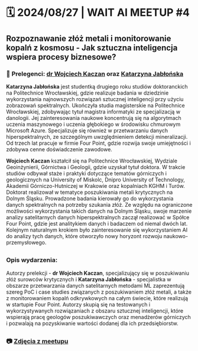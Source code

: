 
# 🗓️ 2024/08/27 | WAIT AI MEETUP #4

## Rozpoznawanie złóż metali i monitorowanie kopalń z kosmosu - Jak sztuczna inteligencja wspiera procesy biznesowe?

### 🎤 **Prelegenci: [dr Wojciech Kaczan](https://www.linkedin.com/in/wojciech-kaczan-phd-9667a0178/) oraz [Katarzyna Jabłońska](https://www.linkedin.com/in/kasia-jablonska/)**


**Katarzyna Jabłońska** jest studentką drugiego roku studiów doktoranckich na Politechnice Wrocławskiej, gdzie realizuje badania w dziedzinie wykorzystania najnowszych rozwiązań sztucznej inteligencji przy użyciu zobrazowań spektralnych. Ukończyła studia magisterskie na Politechnice Wrocławskiej, zdobywając tytuł magistra informatyki ze specjalizacją w danologii. Jej zainteresowania naukowe koncentrują się na algorytmach uczenia maszynowego i uczenia głębokiego w środowisku chmurowym Microsoft Azure. Specjalizuje się również w przetwarzaniu danych hiperspektralnych, ze szczególnym uwzględnieniem detekcji mineralizacji. Od trzech lat pracuje w firmie Four Point, gdzie rozwija swoje umiejętności i zdobywa cenne doświadczenie zawodowe.

**Wojciech Kaczan** kształcił się na Politechnice Wrocławskiej, Wydziale Geoinżynierii, Górnictwa i Geologii, gdzie uzyskał tytuł doktora. W trakcie studiów odbywał staże i praktyki dotyczące tematów górniczych i geologicznych na University of Miskolc, Dnipro University of Technology, Akademii Górniczo-Hutniczej w Krakowie oraz kopalniach KGHM i Turów. Doktorat realizował w tematyce poszukiwania metali krytycznych na Dolnym Śląsku. Prowadzone badania kierowały go do wykorzystania danych spektralnych na potrzeby szukania złóż. Ze względu na ograniczone możliwości wykorzystania takich danych na Dolnym Śląsku, swoje marzenie analizy satelitarnych danych hiperspektralnych zaczął realizować w Spółce Four Point, gdzie jest analitykiem danych i badaczem od niemal dwóch lat. Kolejnym naturalnym krokiem było zainteresowanie się wykorzystaniem AI do analizy tych danych, które otworzyło nowy horyzont rozwoju naukowo-przemysłowego.
##
### **Opis wydarzenia:**

Autorzy prelekcji - **dr Wojciech Kaczan**, specjalizujący się w poszukiwaniu złóż surowców krytycznych i **Katarzyna Jabłońska** - specjalistka w obszarze przetwarzania danych satelitarnych metodami ML zaprezentują szereg PoC i case studies związanych z poszukiwaniem złóż metali, a także z monitorowaniem kopalń odkrywkowych na całym świecie, które realizują w startupie Four Point. Autorzy skupią się na testowanych i wykorzystywanych rozwiązaniach z obszaru sztucznej inteligencji, które wspierają pracę geologów poszukiwawczych oraz menadżerów górniczych i pozwalają na pozyskiwanie wartości dodanej dla ich przedsiębiorstw.
##
##
### 📷 **[Zdjęcia z meetupu](https://photos.google.com/share/AF1QipPI4MXEiT3RoYtrD7lmqemtqo7c_L-CRTbfj_GU_SddfzKePe4jxXXsgonWPeg0Rg?key=VTg4QTBESjBjVnU5SjZCdHJ1R1Y3VnI5Zk85T0dn)**
##